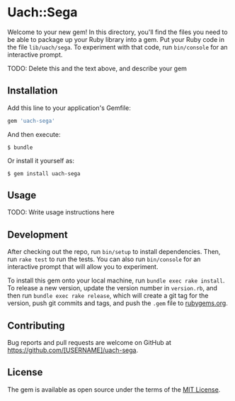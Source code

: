 # Uach::Sega

Welcome to your new gem! In this directory, you'll find the files you need to be able to package up your Ruby library into a gem. Put your Ruby code in the file `lib/uach/sega`. To experiment with that code, run `bin/console` for an interactive prompt.

TODO: Delete this and the text above, and describe your gem

## Installation

Add this line to your application's Gemfile:

```ruby
gem 'uach-sega'
```

And then execute:

    $ bundle

Or install it yourself as:

    $ gem install uach-sega

## Usage

TODO: Write usage instructions here

## Development

After checking out the repo, run `bin/setup` to install dependencies. Then, run `rake test` to run the tests. You can also run `bin/console` for an interactive prompt that will allow you to experiment.

To install this gem onto your local machine, run `bundle exec rake install`. To release a new version, update the version number in `version.rb`, and then run `bundle exec rake release`, which will create a git tag for the version, push git commits and tags, and push the `.gem` file to [rubygems.org](https://rubygems.org).

## Contributing

Bug reports and pull requests are welcome on GitHub at https://github.com/[USERNAME]/uach-sega.


## License

The gem is available as open source under the terms of the [MIT License](http://opensource.org/licenses/MIT).

